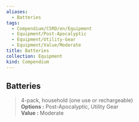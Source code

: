 ```yaml
---
aliases:
  - Batteries
tags:
  - Compendium/CSRD/en/Equipment
  - Equipment/Post-Apocalyptic
  - Equipment/Utility-Gear
  - Equipment/Value/Moderate
title: Batteries
collection: Equipment
kind: Compendium
---
```

## Batteries  
  
>4-pack, household (one use or rechargeable)  
> **Options :** Post-Apocalyptic, Utility Gear  
> **Value :** Moderate